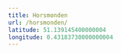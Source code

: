 ```yaml
---
title: Horsmonden
url: /horsmonden/
latitude: 51.139145400000004
longitude: 0.43183730000000004
---
```


